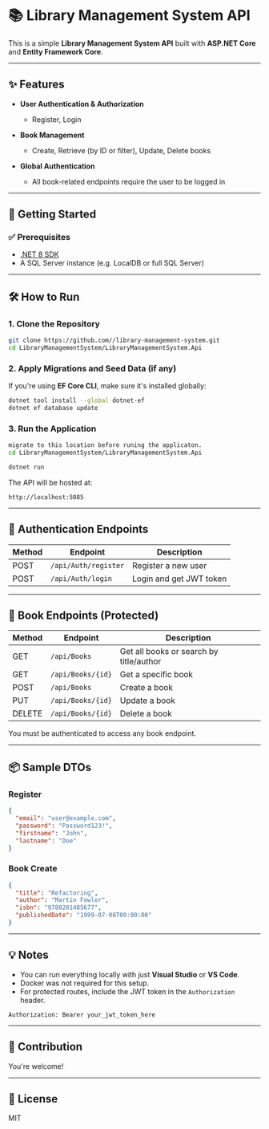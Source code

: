 # 📚 Library Management System API

This is a simple **Library Management System API** built with **ASP.NET Core** and **Entity Framework Core**.

---

## ✨ Features

- **User Authentication & Authorization**
  - Register, Login

- **Book Management**
  - Create, Retrieve (by ID or filter), Update, Delete books
- **Global Authentication**
  - All book-related endpoints require the user to be logged in

---

## 🚀 Getting Started

### ✅ Prerequisites

- [.NET 8 SDK](https://dotnet.microsoft.com/en-us/download)
- A SQL Server instance (e.g. LocalDB or full SQL Server)

---

## 🛠️ How to Run

### 1. Clone the Repository

```bash
git clone https://github.com//library-management-system.git
cd LibraryManagementSystem/LibraryManagementSystem.Api
```

### 2. Apply Migrations and Seed Data (if any)

If you're using **EF Core CLI**, make sure it's installed globally:

```bash
dotnet tool install --global dotnet-ef
dotnet ef database update
```

### 3. Run the Application

```bash
migrate to this location before runing the applicaton.
cd LibraryManagementSystem/LibraryManagementSystem.Api

dotnet run
```

The API will be hosted at:

```
http://localhost:5085
```

---

## 🔐 Authentication Endpoints

| Method | Endpoint | Description |
|--------|----------|-------------|
| POST   | `/api/Auth/register` | Register a new user |
| POST   | `/api/Auth/login` | Login and get JWT token |

---

## 📘 Book Endpoints (Protected)

| Method | Endpoint | Description |
|--------|----------|-------------|
| GET    | `/api/Books` | Get all books or search by title/author |
| GET    | `/api/Books/{id}` | Get a specific book |
| POST   | `/api/Books` | Create a book |
| PUT    | `/api/Books/{id}` | Update a book |
| DELETE | `/api/Books/{id}` | Delete a book |

You must be authenticated to access any book endpoint.

---

## 📦 Sample DTOs

### Register

```json
{
  "email": "user@example.com",
  "password": "Password123!",
  "firstname": "John",
  "lastname": "Doe"
}
```

### Book Create

```json
{
  "title": "Refactoring",
  "author": "Martin Fowler",
  "isbn": "9780201485677",
  "publishedDate": "1999-07-08T00:00:00"
}
```

---

## 💡 Notes

- You can run everything locally with just **Visual Studio** or **VS Code**.
- Docker was not required for this setup.
- For protected routes, include the JWT token in the `Authorization` header.

```http
Authorization: Bearer your_jwt_token_here
```

---

## 🧠 Contribution

You're welcome!

---

## 📝 License

MIT